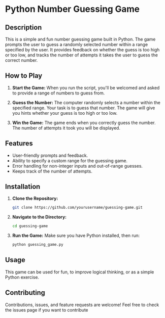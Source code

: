 # Python Number Guessing Game

## Description

This is a simple and fun number guessing game built in Python. The game prompts the user to guess a randomly selected number within a range specified by the user. It provides feedback on whether the guess is too high or too low, and tracks the number of attempts it takes the user to guess the correct number.

## How to Play

1. **Start the Game:** When you run the script, you'll be welcomed and asked to provide a range of numbers to guess from.

2. **Guess the Number:** The computer randomly selects a number within the specified range. Your task is to guess that number. The game will give you hints whether your guess is too high or too low.

3. **Win the Game:** The game ends when you correctly guess the number. The number of attempts it took you will be displayed.

## Features

- User-friendly prompts and feedback.
- Ability to specify a custom range for the guessing game.
- Error handling for non-integer inputs and out-of-range guesses.
- Keeps track of the number of attempts.

## Installation

1. **Clone the Repository:**

   ```bash
   git clone https://github.com/yourusername/guessing-game.git

2. **Navigate to the Directory:**
   
   ```bash
   cd guessing-game
4. **Run the Game:**
   Make sure you have Python installed, then run:

   ```bash
   python guessing_game.py

## Usage
   This game can be used for fun, to improve logical thinking, or as a simple Python exercise.

## Contributing
   Contributions, issues, and feature requests are welcome! Feel free to check the issues page if you want to contribute

